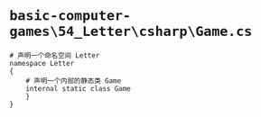 # `basic-computer-games\54_Letter\csharp\Game.cs`

```
# 声明一个命名空间 Letter
namespace Letter
{
    # 声明一个内部的静态类 Game
    internal static class Game
    }
}
```